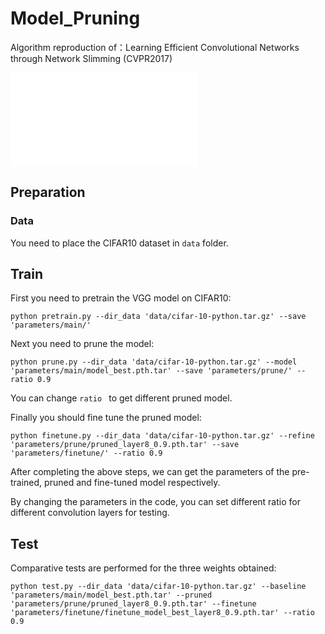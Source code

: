 # Model_Pruning

Algorithm reproduction of：Learning Efficient Convolutional Networks through Network Slimming (CVPR2017)


![](./assets/prune.pdf)

## Preparation

### Data

You need to place the CIFAR10 dataset in `data` folder.

## Train

First you need to pretrain the VGG model on CIFAR10:

```shell
python pretrain.py --dir_data 'data/cifar-10-python.tar.gz' --save 'parameters/main/'
```

Next you need to prune the model:

```shell
python prune.py --dir_data 'data/cifar-10-python.tar.gz' --model 'parameters/main/model_best.pth.tar' --save 'parameters/prune/' --ratio 0.9
```

You can change `ratio `  to get different pruned model.

Finally you should fine tune the pruned model:

```shell
python finetune.py --dir_data 'data/cifar-10-python.tar.gz' --refine 'parameters/prune/pruned_layer8_0.9.pth.tar' --save 'parameters/finetune/' --ratio 0.9
```

After completing the above steps, we can get the parameters of the pre-trained, pruned and fine-tuned model respectively.

By changing the parameters in the code, you can set different ratio for different convolution layers for testing.

## Test

Comparative tests are performed for the three weights obtained:

```shell
python test.py --dir_data 'data/cifar-10-python.tar.gz' --baseline 'parameters/main/model_best.pth.tar' --pruned 'parameters/prune/pruned_layer8_0.9.pth.tar' --finetune 'parameters/finetune/finetune_model_best_layer8_0.9.pth.tar' --ratio 0.9
```




























